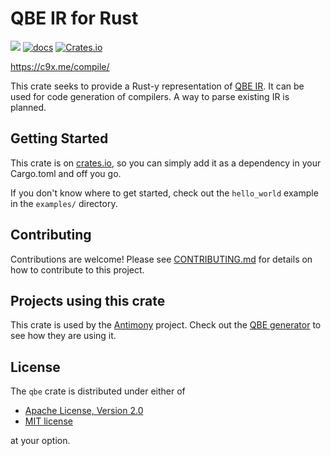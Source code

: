 # QBE IR for Rust

[![](https://img.shields.io/crates/v/qbe.svg)](https://crates.io/crates/qbe)
[![docs](https://img.shields.io/badge/docs-docs.rs-blue.svg)](https://docs.rs/qbe)
[![Crates.io](https://img.shields.io/crates/l/qbe)](https://github.com/garritfra/qbe-rs/blob/main/COPYRIGHT)

https://c9x.me/compile/

This crate seeks to provide a Rust-y representation of [QBE
IR](https://c9x.me/compile/). It can be used for code generation of compilers. A
way to parse existing IR is planned.

## Getting Started

This crate is on [crates.io](https://crates.io/crates/qbe), so you can simply
add it as a dependency in your Cargo.toml and off you go.

If you don't know where to get started, check out the `hello_world` example in
the `examples/` directory.

## Contributing

Contributions are welcome! Please see [CONTRIBUTING.md](CONTRIBUTING.md) for details on how to contribute to this project.

## Projects using this crate

This crate is used by the [Antimony](https://github.com/antimony-lang/antimony)
project. Check out the [QBE
generator](https://github.com/antimony-lang/antimony/blob/master/src/generator/qbe.rs)
to see how they are using it.

## License

The `qbe` crate is distributed under either of

-   [Apache License, Version 2.0](LICENSE-APACHE)
-   [MIT license](LICENSE-MIT)

at your option.
